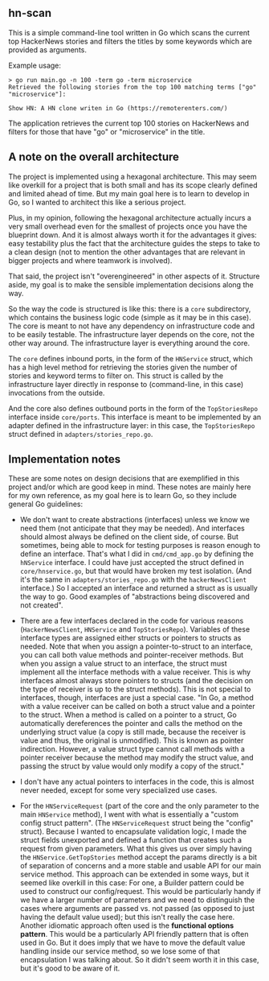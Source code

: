 ## hn-scan

This is a simple command-line tool written in Go which scans the current top HackerNews stories and filters the titles by some keywords which are provided as arguments.

Example usage:
```
> go run main.go -n 100 -term go -term microservice
Retrieved the following stories from the top 100 matching terms ["go" "microservice"]:

Show HN: A HN clone writen in Go (https://remoterenters.com/)
```

The application retrieves the current top 100 stories on HackerNews and filters for those that have "go" or "microservice" in the title.

## A note on the overall architecture

The project is implemented using a hexagonal architecture. This may seem like overkill for a project that is both small and has its scope clearly defined and limited ahead of time. But my main goal here is to learn to develop in Go, so I wanted to architect this like a serious project.

Plus, in my opinion, following the hexagonal architecture actually incurs a very small overhead even for the smallest of projects once you have the blueprint down. And it is almost always worth it for the advantages it gives: easy testability plus the fact that the architecture guides the steps to take to a clean design (not to mention the other advantages that are relevant in bigger projects and where teamwork is involved).

That said, the project isn't "overengineered" in other aspects of it. Structure aside, my goal is to make the sensible implementation decisions along the way.

So the way the code is structured is like this: there is a `core` subdirectory, which contains the business logic code (simple as it may be in this case). The core is meant to not have any dependency on infrastructure code and to be easily testable. The infrastructure layer depends on the core, not the other way around. The infrastructure layer is everything around the core.

The `core` defines inbound ports, in the form of the `HNService` struct, which has a high level method for retrieving the stories given the number of stories and keyword terms to filter on. This struct is called by the infrastructure layer directly in response to (command-line, in this case) invocations from the outside.

And the core also defines outbound ports in the form of the `TopStoriesRepo` interface inside `core/ports`. This interface is meant to be implemented by an adapter defined in the infrastructure layer: in this case, the `TopStoriesRepo` struct defined in `adapters/stories_repo.go`.

## Implementation notes

These are some notes on design decisions that are exemplified in this project and/or which are good keep in mind. These notes are mainly here for my own reference, as my goal here is to learn Go, so they include general Go guidelines:

- We don't want to create abstractions (interfaces) unless we know we need them (not anticipate that they may be needed). And interfaces should almost always be defined on the client side, of course. But sometimes, being able to mock for testing purposes is reason enough to define an interface. That's what I did in `cmd/cmd_app.go` by defining the `hNService` interface. I could have just accepted the struct defined in `core/hnservice.go`, but that would have broken my test isolation. (And it's the same in `adapters/stories_repo.go` with the `hackerNewsClient` interface.) So I accepted an interface and returned a struct as is usually the way to go. Good examples of "abstractions being discovered and not created".

- There are a few interfaces declared in the code for various reasons (`HackerNewsClient`, `HNService` and `TopStoriesRepo`). Variables of these interface types are assigned either structs or pointers to structs as needed. Note that when you assign a pointer-to-struct to an interface, you can call both value methods and pointer-receiver methods. But when you assign a value struct to an interface, the struct must implement all the interface methods with a value receiver. This is why interfaces almost always store pointers to structs (and the decision on the type of receiver is up to the struct methods).
This is not special to interfaces, though, interfaces are just a special case. "In Go, a method with a value receiver can be called on both a struct value and a pointer to the struct. When a method is called on a pointer to a struct, Go automatically dereferences the pointer and calls the method on the underlying struct value (a copy is still made, because the receiver is value and thus, the original is unmodified). This is known as pointer indirection. However, a value struct type cannot call methods with a pointer receiver because the method may modify the struct value, and passing the struct by value would only modify a copy of the struct."

- I don't have any actual pointers to interfaces in the code, this is almost never needed, except for some very specialized use cases.

- For the `HNServiceRequest` (part of the core and the only parameter to the main `HNService` method), I went with what is essentially a "custom config struct pattern". (The `HNServiceRequest` struct being the "config" struct). Because I wanted to encapsulate validation logic, I made the struct fields unexported and defined a function that creates such a request from given parameters. What this gives us over simply having the `HNService.GetTopStories` method accept the params directly is a bit of separation of concerns and a more stable and usable API for our main service method. This approach can be extended in some ways, but it seemed like overkill in this case: For one, a Builder pattern could be used to construct our config/request. This would be particularly handy if we have a larger number of parameters and we need to distinguish the cases where arguments are passed vs. not passed (as opposed to just having the default value used); but this isn't really the case here. Another idiomatic approach often used is the **functional options pattern**. This would be a particularly API friendly pattern that is often used in Go. But it does imply that we have to move the default value handling inside our service method, so we lose some of that encapsulation I was talking about. So it didn't seem worth it in this case, but it's good to be aware of it.
